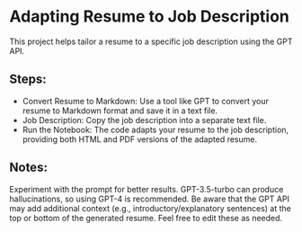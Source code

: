 # Adapting Resume to Job Description
This project helps tailor a resume to a specific job description using the GPT API.

## Steps:
* Convert Resume to Markdown: Use a tool like GPT to convert your resume to Markdown format and save it in a text file.
* Job Description: Copy the job description into a separate text file.
* Run the Notebook: The code adapts your resume to the job description, providing both HTML and PDF versions of the adapted resume.

## Notes:
Experiment with the prompt for better results.
GPT-3.5-turbo can produce hallucinations, so using GPT-4 is recommended.
Be aware that the GPT API may add additional context (e.g., introductory/explanatory sentences) at the top or bottom of the generated resume. Feel free to edit these as needed.
